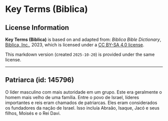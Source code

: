 # Key Terms (Biblica)

## License Information

**Key Terms (Biblica)** is based on and adapted from: _Biblica Bible Dictionary_, [Biblica, Inc.](https://www.biblica.com/), 2023, which is licensed under a [CC BY-SA 4.0 license](https://creativecommons.org/licenses/by-sa/4.0/legalcode.en).

This markdown version (created `2025-10-20`) is provided under the same license.



--------------------------------

## Patriarca (id: 145796)

O líder masculino com mais autoridade em um grupo. Este era geralmente o homem mais velho de uma família. Entre o povo de Israel, líderes importantes e reis eram chamados de patriarcas. Eles eram considerados os fundadores da nação de Israel. Isso incluía Abraão, Isaque, Jacó e seus filhos, Moisés e o Rei Davi.


